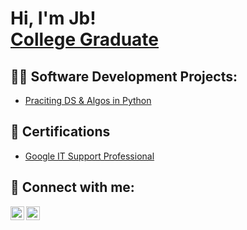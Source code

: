 <h1>Hi, I'm Jb! <br/><a href="https://www.linkedin.com/in/john-benedict-santos-49344a240/">College Graduate</a></a></h1>

<h2>👨‍💻 Software Development Projects:</h2>

  - [Praciting DS & Algos in Python]()

<h2>📃 Certifications </h2>

- [Google IT Support Professional](https://www.youtube.com/playlist?list=PLTZYG7bZ1u6pQJShZs9iV0aJNzsqTm4Mx)

<h2> 🤳 Connect with me:</h2>

[<img align="left" alt="JbSantos | LinkedIn" width="22px" src="https://cdn.jsdelivr.net/npm/simple-icons@v3/icons/linkedin.svg" />][linkedin]
[<img align="left" alt="JbSantos | Instagram" width="22px" src="https://cdn.jsdelivr.net/npm/simple-icons@v3/icons/instagram.svg" />][instagram]

[instagram]: https://www.instagram.com/jbsnts12?igsh=MWs1dGlrOXJjMmlhdQ==
[linkedin]:  https://www.linkedin.com/in/john-benedict-santos-49344a240

<!--
**jbsantos1906/jbsantos1906** is a ✨ _special_ ✨ repository because its `README.md` (this file) appears on your GitHub profile.

Here are some ideas to get you started:

- 🔭 I’m currently working on ...
- 🌱 I’m currently learning ...
- 👯 I’m looking to collaborate on ...
- 🤔 I’m looking for help with ...
- 💬 Ask me about ...
- 📫 How to reach me: ...
- 😄 Pronouns: ...
- ⚡ Fun fact: ...
-->
